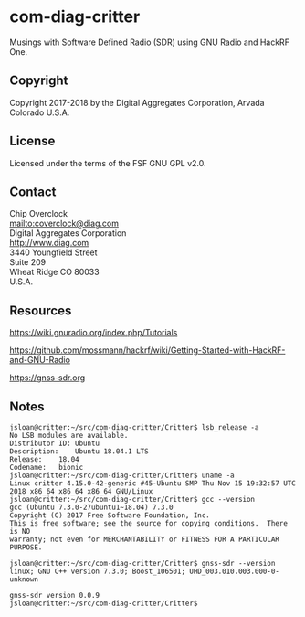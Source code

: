 # com-diag-critter

Musings with Software Defined Radio (SDR) using GNU Radio and HackRF One.

## Copyright

Copyright 2017-2018 by the Digital Aggregates Corporation, Arvada Colorado U.S.A.

## License

Licensed under the terms of the FSF GNU GPL v2.0.

## Contact

Chip Overclock  
<mailto:coverclock@diag.com>  
Digital Aggregates Corporation  
<http://www.diag.com>  
3440 Youngfield Street  
Suite 209  
Wheat Ridge CO 80033  
U.S.A.  

## Resources

<https://wiki.gnuradio.org/index.php/Tutorials>

<https://github.com/mossmann/hackrf/wiki/Getting-Started-with-HackRF-and-GNU-Radio>

<https://gnss-sdr.org>

## Notes

    jsloan@critter:~/src/com-diag-critter/Critter$ lsb_release -a
    No LSB modules are available.
    Distributor ID:	Ubuntu
    Description:	Ubuntu 18.04.1 LTS
    Release:	18.04
    Codename:	bionic
    jsloan@critter:~/src/com-diag-critter/Critter$ uname -a
    Linux critter 4.15.0-42-generic #45-Ubuntu SMP Thu Nov 15 19:32:57 UTC 2018 x86_64 x86_64 x86_64 GNU/Linux
    jsloan@critter:~/src/com-diag-critter/Critter$ gcc --version
    gcc (Ubuntu 7.3.0-27ubuntu1~18.04) 7.3.0
    Copyright (C) 2017 Free Software Foundation, Inc.
    This is free software; see the source for copying conditions.  There is NO
    warranty; not even for MERCHANTABILITY or FITNESS FOR A PARTICULAR PURPOSE.
    
    jsloan@critter:~/src/com-diag-critter/Critter$ gnss-sdr --version
    linux; GNU C++ version 7.3.0; Boost_106501; UHD_003.010.003.000-0-unknown
    
    gnss-sdr version 0.0.9
    jsloan@critter:~/src/com-diag-critter/Critter$

